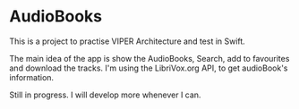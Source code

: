 # AudioBooks

This is a project to practise VIPER Architecture and test in Swift.

The main idea of the app is show the AudioBooks, Search, add to favourites and download the tracks. I'm using the LibriVox.org API, to get audioBook's information.

Still in progress. I will develop more whenever I can.
